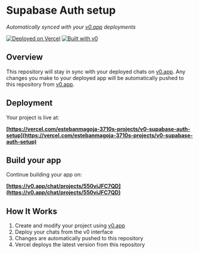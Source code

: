 # Supabase Auth setup

*Automatically synced with your [v0.app](https://v0.app) deployments*

[![Deployed on Vercel](https://img.shields.io/badge/Deployed%20on-Vercel-black?style=for-the-badge&logo=vercel)](https://vercel.com/estebanmagoja-3710s-projects/v0-supabase-auth-setup)
[![Built with v0](https://img.shields.io/badge/Built%20with-v0.app-black?style=for-the-badge)](https://v0.app/chat/projects/550viJFC7QD)

## Overview

This repository will stay in sync with your deployed chats on [v0.app](https://v0.app).
Any changes you make to your deployed app will be automatically pushed to this repository from [v0.app](https://v0.app).

## Deployment

Your project is live at:

**[https://vercel.com/estebanmagoja-3710s-projects/v0-supabase-auth-setup](https://vercel.com/estebanmagoja-3710s-projects/v0-supabase-auth-setup)**

## Build your app

Continue building your app on:

**[https://v0.app/chat/projects/550viJFC7QD](https://v0.app/chat/projects/550viJFC7QD)**

## How It Works

1. Create and modify your project using [v0.app](https://v0.app)
2. Deploy your chats from the v0 interface
3. Changes are automatically pushed to this repository
4. Vercel deploys the latest version from this repository